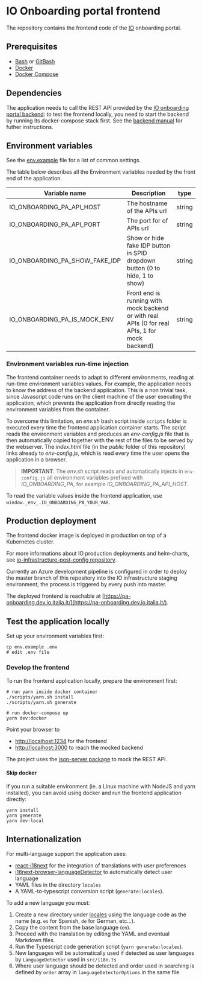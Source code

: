 # IO Onboarding portal frontend

The repository contains the frontend code of the [IO](https://io.italia.it)
onboarding portal.

## Prerequisites

* [Bash](https://www.gnu.org/software/bash/) or [GitBash](https://gitforwindows.org/)
* [Docker](https://www.docker.com/)
* [Docker Compose](https://github.com/docker/compose)

## Dependencies

The application needs to call the REST API provided by the [IO onboarding portal
backend](https://github.com/teamdigitale/io-onboarding-pa-api): to test the
frontend locally, you need to start the backend by running its docker-compose
stack first. See the [backend manual](https://github.com/teamdigitale/io-onboarding-pa-api)
for futher instructions.

## Environment variables

See the [env.example](./env.example) file for a list of common settings.

The table below describes all the Environment variables needed by the front end
of the application.

| Variable name                          | Description                                                                                      | type   |
|----------------------------------------|--------------------------------------------------------------------------------------------------|--------|
| IO_ONBOARDING_PA_API_HOST              | The hostname of the APIs url                                                                     | string |
| IO_ONBOARDING_PA_API_PORT              | The port for of APIs url                                                                         | string |
| IO_ONBOARDING_PA_SHOW_FAKE_IDP         | Show or hide fake IDP button in SPID dropdown button (0 to hide, 1 to show)                      | string |
| IO_ONBOARDING_PA_IS_MOCK_ENV           | Front end is running with mock backend or with real APIs (0 for real APIs, 1 for mock backend)   | string |

### Environment variables run-time injection

The frontend container needs to adapt to different environments, reading at
run-time environment variables values. For example, the application needs to
know the address of the backend application. This is a non trivial task, since
Javascript code runs on the client machine of the user executing the
application, which prevents the application from directly reading the
environment variables from the container.

To overcome this limitation, an *env.sh* bash script inside `scripts` folder is
executed every time the frontend application container starts. The script reads
the environment variables and produces an *env-config.js* file that is then
automatically copied together with the rest of the files to be served by the
webserver. The *index.html* file (in the *public* folder of this repository)
links already to *env-config.js*, which is read every time the user opens the
application in a browser.

>**IMPORTANT**: The *env.sh* script reads and automatically injects in
>`env-config.js` all environment variables prefixed with *IO_ONBOARDING_PA*, for
>example *IO_ONBOARDING_PA_API_HOST*.

To read the variable values inside the frontend application, use
`window._env_.IO_ONBOARDING_PA_YOUR_VAR`. 

## Production deployment

The frontend docker image is deployed in production on top of a Kubernetes
cluster.

For more informations about IO production deployments and helm-charts, see
[io-infrastructure-post-config
repository](https://github.com/teamdigitale/io-infrastructure-post-config).

Currently an Azure development pipeline is configured in order to deploy the
master branch of this repository into the IO infrastructure staging environment;
the process is triggered by every push into master.

The deployed frontend is reachable at
[https://pa-onboarding.dev.io.italia.it/](https://pa-onboarding.dev.io.italia.it/).

## Test the application locally

Set up your environment variables first:

```shell
cp env.example .env
# edit .env file
```

### Develop the frontend

To run the frontend application locally, prepare the environment first:

```shell
# run yarn inside docker container
./scripts/yarn.sh install
./scripts/yarn.sh generate

# run docker-compose up
yarn dev:docker
```

Point your browser to

* [http://localhost:1234](http://localhost:1234) for the frontend
* [http://localhost:3000](http://localhost:3000) to reach the mocked backend

The project uses the [json-server
package](https://github.com/typicode/json-server) to mock the REST API.

#### Skip docker

If you run a suitable environment (ie. a Linux machine with NodeJS and yarn installed),
you can avoid using docker and run the frontend application directly:

```shell
yarn install
yarn generate
yarn dev:local
```

## Internationalization

For multi-language support the application uses:

* [react-i18next](https://github.com/i18next/react-i18next) for the integration
  of translations with user preferences
* [i18next-browser-languageDetector](https://github.com/i18next/i18next-browser-languageDetector)
  to automatically detect user language
* YAML files in the directory `locales`
* A YAML-to-typescript conversion script (`generate:locales`).

To add a new language you must:

1. Create a new directory under [locales](locales) using the language code as
   the name (e.g. `es` for Spanish, `de` for German, etc...).
1. Copy the content from the base language (`en`).
1. Proceed with the translation by editing the YAML and eventual Markdown files.
1. Run the Typescript code generation script (`yarn generate:locales`).
1. New languages will be automatically used if detected as user languages by
   `LanguageDetector` used in `src/i18n.ts`
1. Where user language should be detected and order used in searching is defined
   by `order` array in `languageDetectorOptions` in the same file
